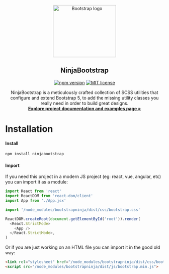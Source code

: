 <p align="center">
  <a href="https://bootstrap.ninja/ninjabootstrap/">
    <img src="https://bootstrap.ninja/wp-content/uploads/2023/11/logo_ninja_bootstrap.svg" alt="Bootstrap logo" width="200" height="165">
  </a>
</p>

<h2 align="center ">NinjaBootstrap</h2>

<p align="center"><a href="https://www.npmjs.com/package/ninjabootstrap" rel="nofollow"><img src="https://camo.githubusercontent.com/9892868da2dc262ee7d420802d50fc8b64d0b70c79c62243bd435f153cd6101c/68747470733a2f2f696d672e736869656c64732e696f2f6e706d2f762f66617374626f6f747374726170" alt="npm version" data-canonical-src="https://img.shields.io/npm/v/ninjabootstrap" style="max-width: 100%;"></a>
<a href="https://github.com/livecanvas-team/ninjabootstrap/blob/main/LICENSE"><img src="https://camo.githubusercontent.com/628f9d6468397d857b0a23f3cd6013e1a79e628a03a5c9bf22fa0458f27d91ea/68747470733a2f2f696d672e736869656c64732e696f2f6769746875622f6c6963656e73652f66617374626f6f7473747261702f61746c61737369616e2d64657369676e2d666f722d626f6f747374726170" alt="MIT license" data-canonical-src="https://img.shields.io/github/license/fastbootstrap/atlassian-design-for-bootstrap" style="max-width: 100%;"></a></p>

<p align="center">
  NinjaBootstrap is a meticulously crafted collection of SCSS utilities that configure and extend Bootstrap 5, to add the missing utility classes you really need in order to build great designs.


  <br>
  <a href="https://bootstrap.ninja/ninjabootstrap/"><strong>Explore project documentation and examples page »</strong></a>
 
</p>


# Installation

#### Install

```bash
npm install ninjabootstrap
```

#### Import

If you need this project in a modern JS project (eg: react, vue, angular, etc) you can import it as a module:

```js
import React from 'react'
import ReactDOM from 'react-dom/client'
import App from './App.jsx'

import '/node_modules/bootstrapninja/dist/css/bootstrap.css'

ReactDOM.createRoot(document.getElementById('root')).render(
  <React.StrictMode>
    <App />
  </React.StrictMode>,
)
```

Or if you are just working on an HTML file you can import it in the good old way:

```html
<link rel="stylesheet" href="/node_modules/bootstrapninja/dist/css/bootstrap.min.css" />
<script src="/node_modules/bootstrapninja/dist/js/bootstrap.min.js">
```



